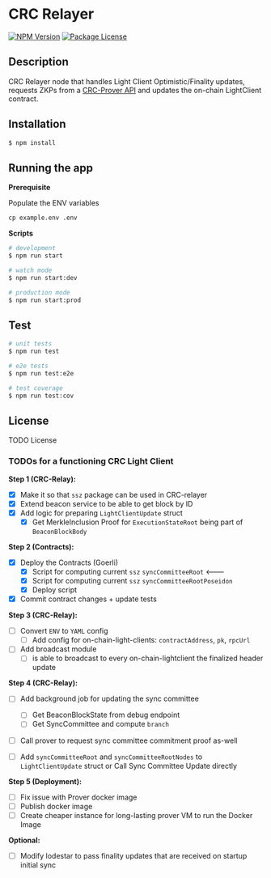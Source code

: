 # CRC Relayer

<a href="https://www.npmjs.com/~nestjscore" target="_blank"><img src="https://img.shields.io/npm/v/@nestjs/core.svg" alt="NPM Version" /></a>
<a href="https://www.npmjs.com/~nestjscore" target="_blank"><img src="https://img.shields.io/npm/l/@nestjs/core.svg" alt="Package License" /></a>

## Description

CRC Relayer node that handles Light Client Optimistic/Finality updates, requests ZKPs from
a [CRC-Prover API](https://github.com/LimeChain/crc-prover) and updates the on-chain LightClient contract.

## Installation

```bash
$ npm install
```

## Running the app

**Prerequisite**

Populate the ENV variables

```markdown
cp example.env .env
```

**Scripts**

```bash
# development
$ npm run start

# watch mode
$ npm run start:dev

# production mode
$ npm run start:prod
```

## Test

```bash
# unit tests
$ npm run test

# e2e tests
$ npm run test:e2e

# test coverage
$ npm run test:cov
```

## License

TODO License

### TODOs for a functioning CRC Light Client

**Step 1 (CRC-Relay):**

- [X] Make it so that `ssz` package can be used in CRC-relayer
- [X] Extend beacon service to be able to get block by ID
- [X] Add logic for preparing `LightClientUpdate` struct
    - [X] Get MerkleInclusion Proof for `ExecutionStateRoot` being part of `BeaconBlockBody`

**Step 2 (Contracts):**

- [X] Deploy the Contracts (Goerli)
    - [X] Script for computing current `ssz` `syncCommitteeRoot` <---
    - [X] Script for computing current `ssz` `syncCommitteeRootPoseidon`
    - [X] Deploy script
- [X] Commit contract changes + update tests

**Step 3 (CRC-Relay):**

- [ ] Convert `ENV` to `YAML` config
    - [ ] Add config for on-chain-light-clients: `contractAddress`, `pk`, `rpcUrl`
- [ ] Add broadcast module
    - [ ] is able to broadcast to every on-chain-lightclient the finalized header update

**Step 4 (CRC-Relay):**

- [ ] Add background job for updating the sync committee
  - [ ] Get BeaconBlockState from debug endpoint
  - [ ] Get SyncCommittee and compute `branch`
- [ ] Call prover to request sync committee commitment proof as-well
- [ ] Add `syncCommitteeRoot` and `syncCommitteeRootNodes` to `LightClientUpdate` struct or Call Sync Committee Update
  directly


**Step 5 (Deployment):**

- [ ] Fix issue with Prover docker image
- [ ] Publish docker image
- [ ] Create cheaper instance for long-lasting prover VM to run the Docker Image

**Optional:**

- [ ] Modify lodestar to pass finality updates that are received on startup initial sync
